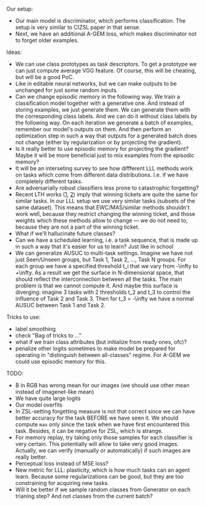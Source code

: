 Our setup:
- Our main model is discriminator, which performs classification. The setup is very similar to CIZSL paper in that sense.
- Next, we have an additional A-GEM loss, which makes discriminator not to forget older examples.

Ideas:
- We can use class prototypes as task descriptors. To get a prototype we can just compute average VGG feature. Of course, this will be cheating, but will be a good PoC.
- Like in editable neural networks, but we can make outputs to be unchanged for just some random inputs.
- Can we change episodic memory in the following way. We train a classification model together with a generative one. And instead of storing examples, we just generate them. We can generate them with the corresponding class labels. And we can do it without class labels by the following way. On each iteration we generate a batch of examples, remember our model's outputs on them. And then perform an optimization step in such a way that outputs for a generated batch does not change (either by regularization or by projecting the gradient).
- Is it really better to use episodic memory for projecting the gradient? Maybe it will be more beneficial just to mix examples from the episodic memory?
- It will be an interseting survey to see how diffferent LLL methods work on tasks which come from different data distributions. I.e. if we have completely different tasks.
- Are adversarially robust classifiers less prone to catastrophic forgetting?
- Recent LTH works ([1](https://arxiv.org/abs/1905.07785), [2](https://ieeexplore.ieee.org/stamp/stamp.jsp?tp=&arnumber=8852405&tag=1)) imply that winning tickets are quite the same for similar tasks. In our LLL setup we use very similar tasks (subsets of the same dataset). This means that EWC/MAS/similar methods shouldn't work well, because they restrict changing the winning ticket, and those weights which these methods allow to change — we do not need to, because they are not a part of the winning ticket.
- What if we'll hallucinate future classes?
- Can we have a scheduled learning, i.e. a task sequence, that is made up in such a way that it's easier for us to learn? Just like in school
- We can generalize AUSUC to multi-task settings. Imagine we have not just Seen/Unseen groups, but Task 1, Task 2, ..., Task N groups. For each group we have a specified threshold t_i that we vary from -\infty to +\infty. As a result we get the surface in N-dimensional space, that should reflect the interconnection between all the tasks. The main problem is that we cannot compute it. And maybe this surface is diverging: imagine 3 tasks with 2 thresholds t_2 and t_3 to control the influence of Task 2 and Task 3. Then for t_3 = -\infty we have a normal AUSUC between Task 1 and Task 2. 

Tricks to use:
- label smoothing
- check "Bag of tricks to ..."
- what if we train class attributes (but initialize from ready ones, ofc)?
- penalize other logits sometimes to make model be prepared for operating in "distinguish between all-classes" regime. For A-GEM we could use episodic memory for this.

TODO:
- B in RGB has wrong mean for our images (we should use other mean instead of imagenet-like mean)
- We have quite large logits
- Our model overfits
- In ZSL-setting forgetting measure is not that correct since we can have better accuracy for the task BEFORE we have seen it. We should compute `max` only since the task when we have first encountered this task. Besides, it can be negative for ZSL, which is strange.
- For memory replay, try taking only those samples for each classifier is very certain. This potentially will allow to take very good images. Actually, we can verify (manually or automatically) if such images are really better.
- Perceptual loss instead of MSE loss?
- New metric for LLL: plasticity, which is how much tasks can an agent learn. Because some regularizations can be good, but they are too constraining for acquiring new tasks.
- Will it be better if we sample random classes from Generator on each trianing step? And not classes from the current batch?
